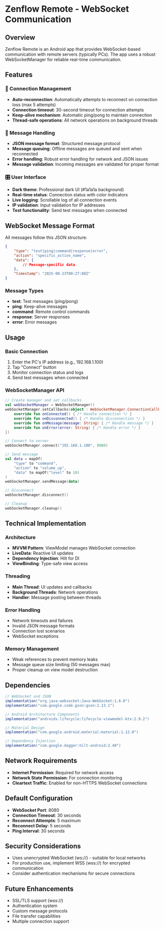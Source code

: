 # Zenflow Remote - WebSocket Communication

## Overview
Zenflow Remote is an Android app that provides WebSocket-based communication with remote servers (typically PCs). The app uses a robust WebSocketManager for reliable real-time communication.

## Features

### 🔗 Connection Management
- **Auto-reconnection**: Automatically attempts to reconnect on connection loss (max 5 attempts)
- **Connection timeout**: 30-second timeout for connection attempts
- **Keep-alive mechanism**: Automatic ping/pong to maintain connection
- **Thread-safe operations**: All network operations on background threads

### 📨 Message Handling
- **JSON message format**: Structured message protocol
- **Message queuing**: Offline messages are queued and sent when reconnected
- **Error handling**: Robust error handling for network and JSON issues
- **Message validation**: Incoming messages are validated for proper format

### 🎛️ User Interface
- **Dark theme**: Professional dark UI (#1a1a1a background)
- **Real-time status**: Connection status with color indicators
- **Live logging**: Scrollable log of all connection events
- **IP validation**: Input validation for IP addresses
- **Test functionality**: Send test messages when connected

## WebSocket Message Format

All messages follow this JSON structure:

```json
{
    "type": "test|ping|command|response|error",
    "action": "specific_action_name",
    "data": {
        // Message-specific data
    },
    "timestamp": "2025-08-23T00:27:00Z"
}
```

### Message Types
- **test**: Test messages (ping/pong)
- **ping**: Keep-alive messages
- **command**: Remote control commands
- **response**: Server responses
- **error**: Error messages

## Usage

### Basic Connection
1. Enter the PC's IP address (e.g., 192.168.1.100)
2. Tap "Connect" button
3. Monitor connection status and logs
4. Send test messages when connected

### WebSocketManager API

```kotlin
// Create manager and set callbacks
val webSocketManager = WebSocketManager()
webSocketManager.setCallbacks(object : WebSocketManager.ConnectionCallbacks {
    override fun onConnected() { /* Handle connection */ }
    override fun onDisconnected() { /* Handle disconnection */ }
    override fun onMessage(message: String) { /* Handle message */ }
    override fun onError(error: String) { /* Handle error */ }
})

// Connect to server
webSocketManager.connect("192.168.1.100", 8080)

// Send message
val data = mapOf(
    "type" to "command",
    "action" to "volume_up",
    "data" to mapOf("level" to 10)
)
webSocketManager.sendMessage(data)

// Disconnect
webSocketManager.disconnect()

// Cleanup
webSocketManager.cleanup()
```

## Technical Implementation

### Architecture
- **MVVM Pattern**: ViewModel manages WebSocket connection
- **LiveData**: Reactive UI updates
- **Dependency Injection**: Hilt for DI
- **ViewBinding**: Type-safe view access

### Threading
- **Main Thread**: UI updates and callbacks
- **Background Threads**: Network operations
- **Handler**: Message posting between threads

### Error Handling
- Network timeouts and failures
- Invalid JSON message formats
- Connection lost scenarios
- WebSocket exceptions

### Memory Management
- Weak references to prevent memory leaks
- Message queue size limiting (50 messages max)
- Proper cleanup on view model destruction

## Dependencies

```gradle
// WebSocket and JSON
implementation("org.java-websocket:Java-WebSocket:1.6.0")
implementation("com.google.code.gson:gson:2.13.1")

// Android Architecture Components
implementation("androidx.lifecycle:lifecycle-viewmodel-ktx:2.9.2")

// Material Design
implementation("com.google.android.material:material:1.12.0")

// Dependency Injection
implementation("com.google.dagger:hilt-android:2.48")
```

## Network Requirements
- **Internet Permission**: Required for network access
- **Network State Permission**: For connection monitoring
- **Cleartext Traffic**: Enabled for non-HTTPS WebSocket connections

## Default Configuration
- **WebSocket Port**: 8080
- **Connection Timeout**: 30 seconds
- **Reconnect Attempts**: 5 maximum
- **Reconnect Delay**: 5 seconds
- **Ping Interval**: 30 seconds

## Security Considerations
- Uses unencrypted WebSocket (ws://) - suitable for local networks
- For production use, implement WSS (wss://) for encrypted communication
- Consider authentication mechanisms for secure connections

## Future Enhancements
- SSL/TLS support (wss://)
- Authentication system
- Custom message protocols
- File transfer capabilities
- Multiple connection support
